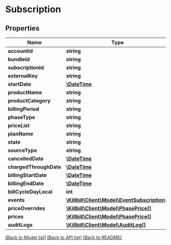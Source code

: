 # Subscription

## Properties
Name | Type | Description | Notes
------------ | ------------- | ------------- | -------------
**accountId** | **string** |  | [optional] 
**bundleId** | **string** |  | [optional] 
**subscriptionId** | **string** |  | [optional] 
**externalKey** | **string** |  | [optional] 
**startDate** | [**\DateTime**](\DateTime.md) |  | [optional] 
**productName** | **string** |  | 
**productCategory** | **string** |  | [optional] 
**billingPeriod** | **string** |  | 
**phaseType** | **string** |  | [optional] 
**priceList** | **string** |  | 
**planName** | **string** |  | 
**state** | **string** |  | [optional] 
**sourceType** | **string** |  | [optional] 
**cancelledDate** | [**\DateTime**](\DateTime.md) |  | [optional] 
**chargedThroughDate** | [**\DateTime**](\DateTime.md) |  | [optional] 
**billingStartDate** | [**\DateTime**](\DateTime.md) |  | [optional] 
**billingEndDate** | [**\DateTime**](\DateTime.md) |  | [optional] 
**billCycleDayLocal** | **int** |  | [optional] 
**events** | [**\Killbill\Client\Model\EventSubscription[]**](EventSubscription.md) |  | [optional] 
**priceOverrides** | [**\Killbill\Client\Model\PhasePrice[]**](PhasePrice.md) |  | [optional] 
**prices** | [**\Killbill\Client\Model\PhasePrice[]**](PhasePrice.md) |  | [optional] 
**auditLogs** | [**\Killbill\Client\Model\AuditLog[]**](AuditLog.md) |  | [optional] 

[[Back to Model list]](../README.md#documentation-for-models) [[Back to API list]](../README.md#documentation-for-api-endpoints) [[Back to README]](../README.md)

